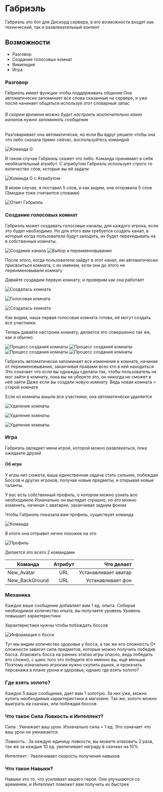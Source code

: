# Габриэль
Габриэль это бот для Дискорд сервера, в его возможности входят как технический, так и развлекательный контент

## Возможности
* Разговор
* Создание голосовых комнат
* Википедия
* Игра

### Разговор
Габриэль имеет функции чтобы поддерживать общение
Она автоматически запоминает все слова сказанные на сервере, и уже после начинает общаться используя этот словарный запас
###### В скорем времени можно будет настроить исключительно каких каналов нужно запоминать сообщения
Разговаривает она автоматически, но если Вы вдруг решите чтобы она что либо сказала прямо сейчас, воспользуйтесь командой

![Команда G](https://i.imgur.com/QIP1G25.png)

В таком случае Габриэль скажет что либо.
Команда принимает в себя необязательный атрибут. С атрибутом Габриэль использует строго то количество слов, которые вы ей задали

![Команда G с Атрибутом](https://i.imgur.com/iaioEZO.png)

В моем случае, я поставил 5 слов, и как видим, она отправила 5 слов
(Эмоджи тоже считаются словами)

![Ответ Габриэль](https://i.imgur.com/ZIY4OEj.png)

### Создание голосовых комнат
Габриэль может создавать голосовые каналы, для каждого игрока, если это будет необходимо.
Но для этого вам требуется создать канал, в который когда пользователи будут заходить, их будет перекидывать на в собственные комнаты.

![Создание канала](https://i.imgur.com/Mfs0MeO.png)
![Выбор и переименовывание](https://i.imgur.com/vfuodDY.png)

После этого, когда пользователи зайдут в этот канал, им автоматически присвоиться комната, с их именем, если они до этого не переименовывали комнату

Давайте создадим первую комнату, и проверим как она работает

![Создалась комната](https://i.imgur.com/cZVhc24.png)

![Голосовая комната](https://i.imgur.com/NY4xvLD.png)

![Создалась комната](https://i.imgur.com/ptXXHUP.png)

Как видим, наша первая голосовая комната готова, её могут создать все участники.

Теперь давайте настроим комнату, делается это совершенно так же, как и обычно

![Процесс создания комнаты](https://i.imgur.com/xVvj3IV.png)
![Процесс создания комнаты](https://i.imgur.com/ANFCC9c.png)
![Процесс создания комнаты](https://i.imgur.com/ETOaNmN.png)
![Процесс создания комнаты](https://i.imgur.com/2ygHf7c.png)

Габриэль автоматически запоминает все изменения в комнате, начиная от переименовывания, заканчивая правами всех кто в ней находиться
Это означает что если вы однажды сделали так, чтобы пользователь не мог зайти в комнату, пока вы не уберете это, он никогда не сможет в неё зайти
Даже если вы создали новую комнату. Ведь новая комната = старой комнате

Если из комнаты вышли все участники, она автоматически удаляется

![Удаление комнаты](https://i.imgur.com/qmFjd0J.png)

![Удаление комнаты](https://i.imgur.com/AYqxNeR.png)

![Удаление комнаты](https://i.imgur.com/cZVhc24.png)

### Игра
Габриэль овладает мини игрой, которой можно развлекаться, пока ожидаете друзей
#### Об игре
У игры нет сюжета, ваша единственная задача стать сильнее, побеждая Боссов и других игроков, получая новые предметы, и открывая новые таланты.

У вас есть собственный профиль, о котором можно узнать все необходимое
Изначально он выглядит страшно, но его можно изменить, начиная с аватарки, заканчивая задним фоном

Чтобы Габриэль показала вам профиль, существует команда 

![Команда](https://i.imgur.com/rvh3MMu.png)

В итоге она отправит нечно похожее на это

![Профиль](https://i.imgur.com/iR6AtNZ.png)

Делается это всего 2 командами

| Команда       | Атрибут   |      Что делает     |
| ------------- |:---------:| -------------------:|
| New_Avatar    | URL       | Устанавливает аватар|
| New_BackGround| URL       | Устанавливает фон   |

### Механика
Каждое ваше сообщение добавляет вам 1 ед. опыта.
Собирая необходимое количество опыта, вы получаете уровень
Уровень повышает характеристики

Характеристики нужны чтобы побеждать боссов

![Информация о боссе ](https://i.imgur.com/GCfppvl.png)

Тут мы видим количество здоровье у босса, а так же его сложность
От сложности зависит сила предметов, которые можно получить победив босса.
Атаковать босса на ранних этапах игры опасно, ведь победить его сложно, с шанс того что победите его именно вы, ещё меньше
Поэтому изначально игрокам нужно скупить рынок, и прокачать персанажа в плане урона и здоровье, однако где взять золото?

### Где взять золото?
Каждое 5 ваше сообщение, дает вам 1 золотую. За них уже, можно купить необходимые характеристики в магазине.
Так же, золото можно выиграть на скачках, или побеждая боссов

### Что такое Сила Ловкость и Интеллект?

Сила : Умнажает ваш урон. Изначально сила = 1 ед.
Это означает что ваш урон не умнажается.

Ловкость : За каждую единицу ловкости, вы можете атаковать 2 раза, так же за каждые 10 ед. увеличивает награду в скачках на 10%

Интеллект : Увеличивает скорость получения навыков

### Что такое Навыки?
Навыки это то, что усиливает вашего героя.
Они улучшаются со временем, и Интеллект поможет вам получить их быстрее
